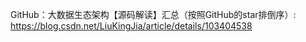 GitHub：大数据生态架构【源码解读】汇总（按照GitHub的star排倒序）:
https://blog.csdn.net/LiuKingJia/article/details/103404538
